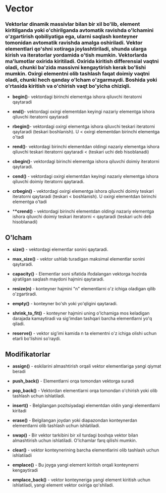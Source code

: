 # Vector

<h3>Vektorlar dinamik massivlar bilan bir xil bo'lib, element kiritilganda yoki o'chirilganda avtomatik ravishda o'lchamini o'zgartirish qobiliyatiga ega, ularni saqlash konteyner tomonidan avtomatik ravishda amalga oshiriladi. Vektor elementlari qo'shni xotiraga joylashtiriladi, shunda ularga kirish va iteratorlar yordamida o'tish mumkin. Vektorlarda ma'lumotlar oxirida kiritiladi. Oxirida kiritish differensial vaqtni oladi, chunki ba'zida massivni kengaytirish kerak bo'lishi mumkin. Oxirgi elementni olib tashlash faqat doimiy vaqtni oladi, chunki hech qanday o'lcham o'zgarmaydi. Boshida yoki o'rtasida kiritish va o'chirish vaqt bo'yicha chiziqli.</h3>

-   **begin()**- vektordagi birinchi elementga ishora qiluvchi iteratorni qaytaradi

-   **end()**- vektordagi oxirgi elementdan keyingi nazariy elementga ishora qiluvchi iteratorni qaytaradi

-   **rbegin()**- vektordagi oxirgi elementga ishora qiluvchi teskari iteratorni qaytaradi (teskari boshlanish). U < oxirgi elementdan birinchi elementga o'tadi

-   **rend()**- vektordagi birinchi elementdan oldingi nazariy elementga ishora qiluvchi teskari iteratorni qaytaradi < (teskari uchi deb hisoblanadi)

-   **cbegin()**- vektordagi birinchi elementga ishora qiluvchi doimiy iteratorni qaytaradi.

-   **cend()** - vektordagi oxirgi elementdan keyingi nazariy elementga ishora qiluvchi doimiy iteratorni qaytaradi.

-   **crbegin()** - vektordagi oxirgi elementga ishora qiluvchi doimiy teskari iteratorni qaytaradi (teskari < boshlanish). U oxirgi elementdan birinchi elementga o'tadi

-   \***\*crend()** - vektordagi birinchi elementdan oldingi nazariy elementga ishora qiluvchi doimiy teskari iteratorni < qaytaradi (teskari uchi deb hisoblanadi)

## O'lcham

-   **size()** - vektordagi elementlar sonini qaytaradi.

-   **max_size()** - vektor ushlab turadigan maksimal elementlar sonini qaytaradi.

-   **capacity()** - Elementlar soni sifatida ifodalangan vektorga hozirda ajratilgan saqlash maydoni hajmini qaytaradi.
-   **resize(n)** - konteyner hajmini "n" elementlarni o'z ichiga oladigan qilib o'zgartiradi.

-   **empty()** - konteyner bo'sh yoki yo'qligini qaytaradi.

-   **shrink_to_fit()** - konteyner hajmini uning o'lchamiga mos keladigan darajada kamaytiradi va sig'imdan tashqari barcha elementlarni yo'q qiladi.

-   **reserve()** - vektor sig'imi kamida n ta elementni o'z ichiga olishi uchun etarli bo'lishini so'raydi.

## Modifikatorlar

-   **assign()** - eskilarini almashtirish orqali vektor elementlariga yangi qiymat beradi

-   **push_back()** - Elementlarni orqa tomondan vektorga suradi

-   **pop_back()** - Vektordan elementlarni orqa tomondan o'chirish yoki olib tashlash uchun ishlatiladi.

-   **insert()** - Belgilangan pozitsiyadagi elementdan oldin yangi elementlarni kiritadi

-   **erase()** - Belgilangan joydan yoki diapazondan konteynerdan elementlarni olib tashlash uchun ishlatiladi.

-   **swap()** - Bir vektor tarkibini bir xil turdagi boshqa vektor bilan almashtirish uchun ishlatiladi. O'lchamlar farq qilishi mumkin.

-   **clear()** - vektor konteynerining barcha elementlarini olib tashlash uchun ishlatiladi

-   **emplace()** - Bu joyga yangi element kiritish orqali konteynerni kengaytiradi

-   **emplace_back()** - vektor konteyneriga yangi element kiritish uchun ishlatiladi, yangi element vektor oxiriga qo'shiladi.
